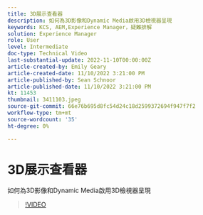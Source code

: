 ```yaml
---
title: 3D展示查看器
description: 如何為3D影像和Dynamic Media啟用3D檢視器呈現
keywords: KCS, AEM,Experience Manager，疑難排解
solution: Experience Manager
role: User
level: Intermediate
doc-type: Technical Video
last-substantial-update: 2022-11-10T00:00:00Z
article-created-by: Emily Geary
article-created-date: 11/10/2022 3:21:00 PM
article-published-by: Sean Schnoor
article-published-date: 11/10/2022 3:21:00 PM
kt: 11453
thumbnail: 3411103.jpeg
source-git-commit: 66e76b695d8fc54d24c18d2599372694f947f7f2
workflow-type: tm+mt
source-wordcount: '35'
ht-degree: 0%

---
```



# 3D展示查看器

如何為3D影像和Dynamic Media啟用3D檢視器呈現


>[!VIDEO](https://video.tv.adobe.com/v/3411103/?quality=12&learn=on)
